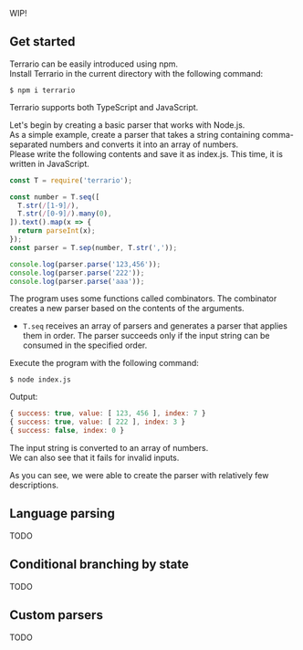 WIP!

## Get started

Terrario can be easily introduced using npm.  
Install Terrario in the current directory with the following command:
```
$ npm i terrario
```

Terrario supports both TypeScript and JavaScript.

Let's begin by creating a basic parser that works with Node.js.  
As a simple example, create a parser that takes a string containing comma-separated numbers and converts it into an array of numbers.  
Please write the following contents and save it as index.js. This time, it is written in JavaScript.
```js
const T = require('terrario');

const number = T.seq([
  T.str(/[1-9]/),
  T.str(/[0-9]/).many(0),
]).text().map(x => {
  return parseInt(x);
});
const parser = T.sep(number, T.str(','));

console.log(parser.parse('123,456'));
console.log(parser.parse('222'));
console.log(parser.parse('aaa'));
```

The program uses some functions called combinators.
The combinator creates a new parser based on the contents of the arguments.
- `T.seq` receives an array of parsers and generates a parser that applies them in order. The parser succeeds only if the input string can be consumed in the specified order.  

Execute the program with the following command:
```
$ node index.js
```

Output:
```js
{ success: true, value: [ 123, 456 ], index: 7 }
{ success: true, value: [ 222 ], index: 3 }
{ success: false, index: 0 }
```

The input string is converted to an array of numbers.  
We can also see that it fails for invalid inputs.

As you can see, we were able to create the parser with relatively few descriptions.

## Language parsing
TODO

## Conditional branching by state
TODO

## Custom parsers
TODO
